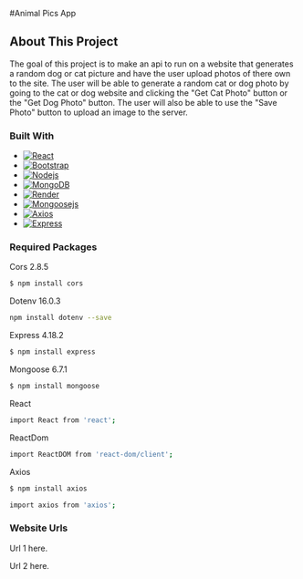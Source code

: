 #Animal Pics App

## About This Project

The goal of this project is to make an api to run on a website that generates a random dog or cat picture and have the user upload photos of there own to the site. The user will be able to generate a random cat or dog photo by going to the cat or dog website and clicking the "Get Cat Photo" button or the "Get Dog Photo" button. The user will also be able to use the "Save Photo" button to upload an image to the server.

### Built With

* [![React][React.js]][React-url]
* [![Bootstrap][Bootstrap.com]][Bootstrap-url]
* [![Nodejs][Nodejs.org]][Nodejs-url]
* [![MongoDB][Mongodb.com]][Mongodb-url]
* [![Render][Render.com]][Render-url]
* [![Mongoosejs][Mongoosejs.com]][Mongoosejs-url]
* [![Axios][Axios-http.com]][Axios-url]
* [![Express][Expressjs.com]][Express-url]


### Required Packages

Cors 2.8.5
  ```sh
  $ npm install cors
  ```
  
Dotenv 16.0.3
  ```sh
  npm install dotenv --save
  ```
  
Express 4.18.2
  ```sh
  $ npm install express
  ```
  
Mongoose 6.7.1
  ```sh
  $ npm install mongoose
  ```
  
React
  ```sh
  import React from 'react';
  ```
  
ReactDom
  ```sh
  import ReactDOM from 'react-dom/client';
  ```
  
Axios
  ```sh
  $ npm install axios
  
  import axios from 'axios';
  ```



### Website Urls

Url 1 here.  

Url 2 here. 






[React.js]: https://img.shields.io/badge/React-20232A?style=for-the-badge&logo=react&logoColor=61DAFB
[React-url]: https://reactjs.org/
[Bootstrap.com]: https://img.shields.io/badge/Bootstrap-563D7C?style=for-the-badge&logo=bootstrap&logoColor=white
[Bootstrap-url]: https://getbootstrap.com
[Nodejs.org]: https://img.shields.io/badge/Nodejs-20232A?style=for-the-badge&logo=node.js&logoColor=339933
[Nodejs-url]: https://nodejs.org/
[Mongodb.com]: https://img.shields.io/badge/MongoDB-4A4A55?style=for-the-badge&logo=MongoDB&logoColor=47A248
[Mongodb-url]: https://mongodb.com
[Render.com]: https://img.shields.io/badge/Render-FF2D20?style=for-the-badge&logo=Render&logoColor=46E3B7
[Render-url]: https://render.com
[Mongoosejs.com]: https://img.shields.io/badge/Mongoosejs-0769AD?style=for-the-badge&logo=&logoColor=46E3B7
[Mongoosejs-url]: https://mongoosejs.com
[Axios-http.com]: https://img.shields.io/badge/Axios-000000?style=for-the-badge&logo=Axios&logoColor=5A29E4
[Axios-url]: https://axios-http.com
[Expressjs.com]: https://img.shields.io/badge/Express-DD0031?style=for-the-badge&logo=Express&logoColor=000000
[Express-url]: https://expressjs.com

